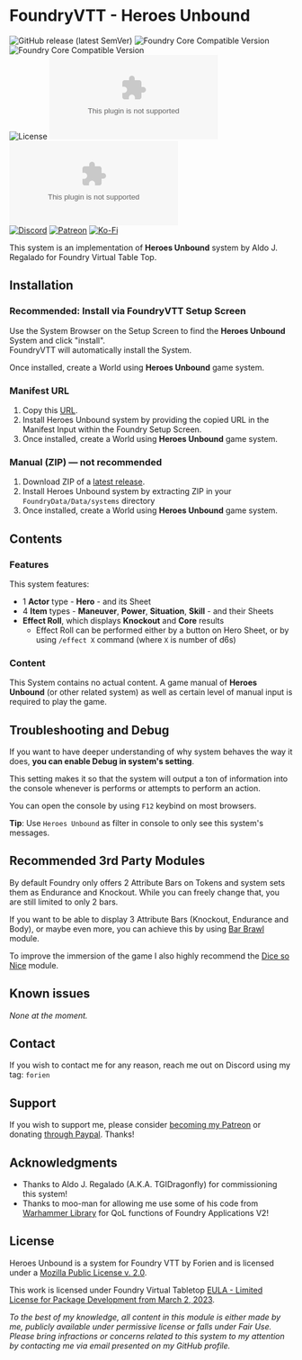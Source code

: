 # FoundryVTT - Heroes Unbound
![GitHub release (latest SemVer)](https://img.shields.io/github/v/release/Foundry-Workshop/heroes-unbound?style=for-the-badge)
![Foundry Core Compatible Version](https://img.shields.io/badge/dynamic/json.svg?url=https%3A%2F%2Fraw.githubusercontent.com%2FFoundry-Workshop%2Fheroes-unbound%2Fmaster%2Fdist%2Fsystem.json&label=Foundry%20Min%20Version&query=$.compatibility.minimum&colorB=orange&style=for-the-badge)
![Foundry Core Compatible Version](https://img.shields.io/badge/dynamic/json.svg?url=https%3A%2F%2Fraw.githubusercontent.com%2FFoundry-Workshop%2Fheroes-unbound%2Fmaster%2Fdist%2Fsystem.json&label=Foundry%20Verified&query=$.compatibility.verified&colorB=orange&style=for-the-badge)  
![License](https://img.shields.io/github/license/Foundry-Workshop/heroes-unbound?style=for-the-badge) ![GitHub Releases](https://img.shields.io/github/downloads/Foundry-Workshop/heroes-unbound/latest/module.zip?style=for-the-badge)
![GitHub All Releases](https://img.shields.io/github/downloads/Foundry-Workshop/heroes-unbound/module.zip?style=for-the-badge&label=Downloads+total)  
[![Discord](https://img.shields.io/badge/Discord-%235865F2.svg?style=for-the-badge&logo=discord&logoColor=white&link=https%3A%2F%2Fdiscord.gg%2FXkTFv8DRDc)](https://discord.gg/XkTFv8DRDc)
[![Patreon](https://img.shields.io/badge/Patreon-F96854?style=for-the-badge&logo=patreon&logoColor=white)](https://www.patreon.com/foundryworkshop)
[![Ko-Fi](https://img.shields.io/badge/Ko--fi-F16061?style=for-the-badge&logo=ko-fi&logoColor=white)](https://ko-fi.com/forien)

This system is an implementation of **Heroes Unbound** system by Aldo J. Regalado for Foundry Virtual Table Top.

## Installation

### Recommended: Install via FoundryVTT Setup Screen

Use the System Browser on the Setup Screen to find the **Heroes Unbound** System and click "install".  
FoundryVTT will automatically install the System.

Once installed, create a World using **Heroes Unbound** game system.

### Manifest URL

1. Copy this [URL](https://github.com/Foundry-Workshop/heroes-unbound/releases/latest/download/system.json).
2. Install Heroes Unbound system by providing the copied URL in the Manifest Input within the Foundry Setup Screen.
3. Once installed, create a World using **Heroes Unbound** game system.

### Manual (ZIP) — not recommended

1. Download ZIP of a [latest release](https://github.com/Foundry-Workshop/heroes-unbound/releases/latest/download/system.zip).
2. Install Heroes Unbound system by extracting ZIP in your `FoundryData/Data/systems` directory
3. Once installed, create a World using **Heroes Unbound** game system.



## Contents
### Features
This system features:
- 1 **Actor** type - **Hero** - and its Sheet
- 4 **Item** types - **Maneuver**, **Power**, **Situation**, **Skill** - and their Sheets
- **Effect Roll**, which displays **Knockout** and **Core** results
  - Effect Roll can be performed either by a button on Hero Sheet, or by using `/effect X` command (where `X` is number of d6s) 

### Content
This System contains no actual content. A game manual of **Heroes Unbound** (or other related system) as well as certain level of manual input is required to play the game.

## Troubleshooting and Debug
If you want to have deeper understanding of why system behaves the way it does, **you can enable Debug in system's setting**.

This setting makes it so that the system will output a ton of information into the console whenever is performs or attempts to perform an action.

You can open the console by using `F12` keybind on most browsers.

**Tip**: Use `Heroes Unbound` as filter in console to only see this system's messages.


## Recommended 3rd Party Modules
By default Foundry only offers 2 Attribute Bars on Tokens and system sets them as Endurance and Knockout. While you can freely change that, you are still limited to only 2 bars.

If you want to be able to display 3 Attribute Bars (Knockout, Endurance and Body), or maybe even more, you can achieve this by using [Bar Brawl](https://foundryvtt.com/packages/barbrawl) module.

To improve the immersion of the game I also highly recommend the [Dice so Nice](https://foundryvtt.com/packages/dice-so-nice/) module.

## Known issues

_None at the moment._

## Contact

If you wish to contact me for any reason, reach me out on Discord using my tag: `forien`


## Support

If you wish to support me, please consider [becoming my Patreon](https://www.patreon.com/foundryworkshop) or donating [through Paypal](https://www.paypal.com/cgi-bin/webscr?cmd=_s-xclick&hosted_button_id=6P2RRX7HVEMV2&source=url). Thanks!




## Acknowledgments
* Thanks to Aldo J. Regalado (A.K.A. TGIDragonfly) for commissioning this system!
* Thanks to moo-man for allowing me use some of his code from [Warhammer Library](https://github.com/moo-man/WarhammerLibrary-FVTT) for QoL functions of Foundry Applications V2!


## License

Heroes Unbound is a system for Foundry VTT by Forien and is licensed under a [Mozilla Public License v. 2.0](https://github.com/Foundry-Workshop/heroes-unbound/blob/master/LICENSE).

This work is licensed under Foundry Virtual Tabletop [EULA - Limited License for Package Development from March 2, 2023](https://foundryvtt.com/article/license/).

_To the best of my knowledge, all content in this module is either made by me, publicly available under permissive license or falls under Fair Use. Please bring infractions or concerns related to this system to my attention by contacting me via email presented on my GitHub profile._ 
